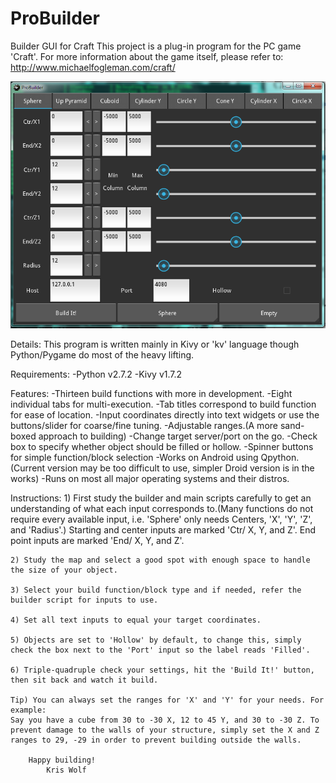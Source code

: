 ProBuilder
==========

Builder GUI for Craft
	This project is a plug-in program for the PC game 'Craft'. For more information about the game itself, please refer to: http://www.michaelfogleman.com/craft/

![](https://github.com/MrSilent/ProBuilder/blob/master/screenshot.png?raw=true)
	
Details:
	This program is written mainly in Kivy or 'kv' language though Python/Pygame do most of the heavy lifting.
	
Requirements:
	-Python v2.7.2
	-Kivy v1.7.2

Features:
	-Thirteen build functions with more in development.
	-Eight individual tabs for multi-execution. 
	-Tab titles correspond to build function for ease of location.
	-Input coordinates directly into text widgets or use the buttons/slider for coarse/fine tuning.
	-Adjustable ranges.(A more sand-boxed approach to building)
	-Change target server/port on the go.
	-Check box to specify whether object should be filled or hollow.
	-Spinner buttons for simple function/block selection
	-Works on Android using Qpython.(Current version may be too difficult to use, simpler Droid version is in the works)
	-Runs on most all major operating systems and their distros.
	
Instructions:
	1) First study the builder and main scripts carefully to get an understanding of what each input corresponds to.(Many functions do not require every available input, i.e. 'Sphere' only needs Centers, 'X', 'Y', 'Z', and 'Radius'.) Starting and center inputs are marked 'Ctr/ X, Y, and Z'. End point inputs are marked 'End/ X, Y, and Z'.
	
	2) Study the map and select a good spot with enough space to handle the size of your object.
	
	3) Select your build function/block type and if needed, refer the builder script for inputs to use.
	
	4) Set all text inputs to equal your target coordinates.
	
	5) Objects are set to 'Hollow' by default, to change this, simply check the box next to the 'Port' input so the label reads 'Filled'.
	
	6) Triple-quadruple check your settings, hit the 'Build It!' button, then sit back and watch it build.
	
	Tip) You can always set the ranges for 'X' and 'Y' for your needs. For example:
	Say you have a cube from 30 to -30 X, 12 to 45 Y, and 30 to -30 Z. To prevent damage to the walls of your structure, simply set the X and Z ranges to 29, -29 in order to prevent building outside the walls.

		Happy building!
			Kris Wolf